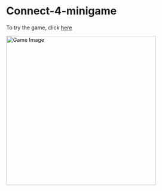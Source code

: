 # Connect-4-minigame

To try the game, click [here](https://najamoe.github.io/Connect-4-minigame/)

<img src="https://github.com/najamoe/Connect-4-minigame/assets/game.png" alt="Game Image" width="400">

